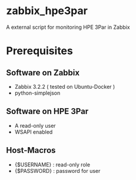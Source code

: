 # zabbix_hpe3par
A external script for monitoring HPE 3Par in Zabbix

# Prerequisites

## Software on Zabbix
- Zabbix 3.2.2 ( tested on Ubuntu-Docker )
- python-simplejson

## Software on HPE 3Par
- A read-only user
- WSAPI enabled

## Host-Macros
- {$USERNAME} : read-only role
- {$PASSWORD} : password for user